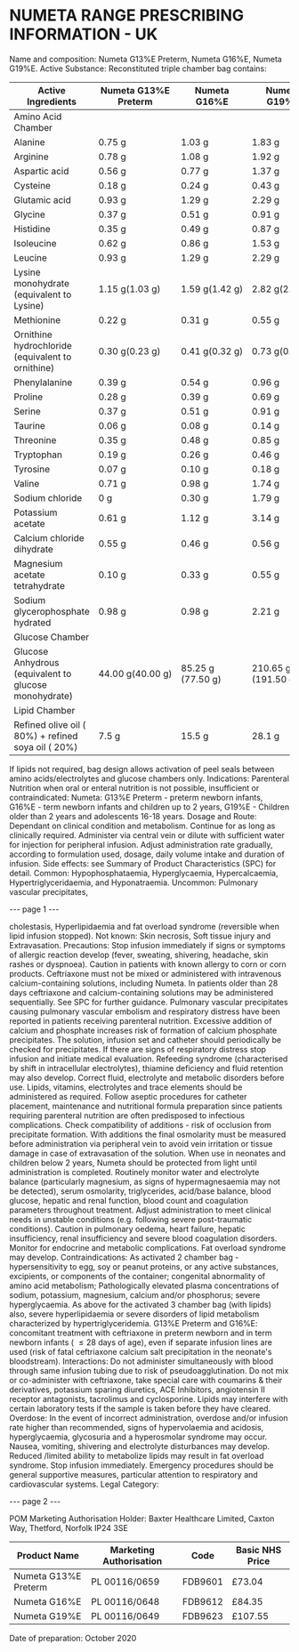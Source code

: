 # NUMETA RANGE PRESCRIBING INFORMATION - UK

Name and composition: Numeta G13\%E Preterm, Numeta G16\%E, Numeta G19\%E. Active Substance: Reconstituted triple chamber bag contains:

|  Active Ingredients | Numeta G13\%E Preterm | Numeta G16\%E | Numeta G19\%E  |
| --- | --- | --- | --- |
|  Amino Acid Chamber |  |  |   |
|  Alanine | 0.75 g | 1.03 g | 1.83 g  |
|  Arginine | 0.78 g | 1.08 g | 1.92 g  |
|  Aspartic acid | 0.56 g | 0.77 g | 1.37 g  |
|  Cysteine | 0.18 g | 0.24 g | 0.43 g  |
|  Glutamic acid | 0.93 g | 1.29 g | 2.29 g  |
|  Glycine | 0.37 g | 0.51 g | 0.91 g  |
|  Histidine | 0.35 g | 0.49 g | 0.87 g  |
|  Isoleucine | 0.62 g | 0.86 g | 1.53 g  |
|  Leucine | 0.93 g | 1.29 g | 2.29 g  |
|  Lysine monohydrate (equivalent to Lysine) | $1.15 \mathrm{~g}(1.03 \mathrm{~g})$ | $1.59 \mathrm{~g}(1.42 \mathrm{~g})$ | $2.82 \mathrm{~g}(2.51 \mathrm{~g})$  |
|  Methionine | 0.22 g | 0.31 g | 0.55 g  |
|  Ornithine hydrochloride (equivalent to ornithine) | $0.30 \mathrm{~g}(0.23 \mathrm{~g})$ | $0.41 \mathrm{~g}(0.32 \mathrm{~g})$ | $0.73 \mathrm{~g}(0.57 \mathrm{~g})$  |
|  Phenylalanine | 0.39 g | 0.54 g | 0.96 g  |
|  Proline | 0.28 g | 0.39 g | 0.69 g  |
|  Serine | 0.37 g | 0.51 g | 0.91 g  |
|  Taurine | 0.06 g | 0.08 g | 0.14 g  |
|  Threonine | 0.35 g | 0.48 g | 0.85 g  |
|  Tryptophan | 0.19 g | 0.26 g | 0.46 g  |
|  Tyrosine | 0.07 g | 0.10 g | 0.18 g  |
|  Valine | 0.71 g | 0.98 g | 1.74 g  |
|  Sodium chloride | 0 g | 0.30 g | 1.79 g  |
|  Potassium acetate | 0.61 g | 1.12 g | 3.14 g  |
|  Calcium chloride dihydrate | 0.55 g | 0.46 g | 0.56 g  |
|  Magnesium acetate tetrahydrate | 0.10 g | 0.33 g | 0.55 g  |
|  Sodium glycerophosphate hydrated | 0.98 g | 0.98 g | 2.21 g  |
|  Glucose Chamber |  |  |   |
|  Glucose Anhydrous (equivalent to glucose monohydrate) | $44.00 \mathrm{~g}(40.00 \mathrm{~g})$ | $85.25 \mathrm{~g}$ $(77.50 \mathrm{~g})$ | $210.65 \mathrm{~g}$ $(191.50 \mathrm{~g})$  |
|  Lipid Chamber |  |  |   |
|  Refined olive oil ( 80\%) + refined soya oil ( 20\%) | 7.5 g | 15.5 g | 28.1 g  |

If lipids not required, bag design allows activation of peel seals between amino acids/electrolytes and glucose chambers only. Indications: Parenteral Nutrition when oral or enteral nutrition is not possible, insufficient or contraindicated: Numeta: G13\%E Preterm - preterm newborn infants, G16\%E - term newborn infants and children up to 2 years, G19\%E - Children older than 2 years and adolescents 16-18 years. Dosage and Route: Dependant on clinical condition and metabolism. Continue for as long as clinically required. Administer via central vein or dilute with sufficient water for injection for peripheral infusion. Adjust administration rate gradually, according to formulation used, dosage, daily volume intake and duration of infusion. Side effects: see Summary of Product Characteristics (SPC) for detail. Common: Hypophosphataemia, Hyperglycaemia, Hypercalcaemia, Hypertriglyceridaemia, and Hyponatraemia. Uncommon: Pulmonary vascular precipitates,

--- page 1 ---

cholestasis, Hyperlipidaemia and fat overload syndrome (reversible when lipid infusion stopped). Not known: Skin necrosis, Soft tissue injury and Extravasation. Precautions: Stop infusion immediately if signs or symptoms of allergic reaction develop (fever, sweating, shivering, headache, skin rashes or dyspnoea). Caution in patients with known allergy to corn or corn products. Ceftriaxone must not be mixed or administered with intravenous calcium-containing solutions, including Numeta. In patients older than 28 days ceftriaxone and calcium-containing solutions may be administered sequentially. See SPC for further guidance. Pulmonary vascular precipitates causing pulmonary vascular embolism and respiratory distress have been reported in patients receiving parenteral nutrition. Excessive addition of calcium and phosphate increases risk of formation of calcium phosphate precipitates. The solution, infusion set and catheter should periodically be checked for precipitates. If there are signs of respiratory distress stop infusion and initiate medical evaluation. Refeeding syndrome (characterised by shift in intracellular electrolytes), thiamine deficiency and fluid retention may also develop. Correct fluid, electrolyte and metabolic disorders before use. Lipids, vitamins, electrolytes and trace elements should be administered as required. Follow aseptic procedures for catheter placement, maintenance and nutritional formula preparation since patients requiring parenteral nutrition are often predisposed to infectious complications. Check compatibility of additions - risk of occlusion from precipitate formation. With additions the final osmolarity must be measured before administration via peripheral vein to avoid vein irritation or tissue damage in case of extravasation of the solution. When use in neonates and children below 2 years, Numeta should be protected from light until administration is completed. Routinely monitor water and electrolyte balance (particularly magnesium, as signs of hypermagnesaemia may not be detected), serum osmolarity, triglycerides, acid/base balance, blood glucose, hepatic and renal function, blood count and coagulation parameters throughout treatment. Adjust administration to meet clinical needs in unstable conditions (e.g. following severe post-traumatic conditions). Caution in pulmonary oedema, heart failure, hepatic insufficiency, renal insufficiency and severe blood coagulation disorders. Monitor for endocrine and metabolic complications. Fat overload syndrome may develop. Contraindications: As activated 2 chamber bag - hypersensitivity to egg, soy or peanut proteins, or any active substances, excipients, or components of the container; congenital abnormality of amino acid metabolism; Pathologically elevated plasma concentrations of sodium, potassium, magnesium, calcium and/or phosphorus; severe hyperglycaemia. As above for the activated 3 chamber bag (with lipids) also, severe hyperlipidaemia or severe disorders of lipid metabolism characterized by hypertriglyceridemia. G13\%E Preterm and G16\%E: concomitant treatment with ceftriaxone in preterm newborn and in term newborn infants ( $\leq 28$ days of age), even if separate infusion lines are used (risk of fatal ceftriaxone calcium salt precipitation in the neonate's bloodstream). Interactions: Do not administer simultaneously with blood through same infusion tubing due to risk of pseudoagglutination. Do not mix or co-administer with ceftriaxone, take special care with coumarins \& their derivatives, potassium sparing diuretics, ACE Inhibitors, angiotensin II receptor antagonists, tacrolimus and cyclosporine. Lipids may interfere with certain laboratory tests if the sample is taken before they have cleared. Overdose: In the event of incorrect administration, overdose and/or infusion rate higher than recommended, signs of hypervolaemia and acidosis, hyperglycaemia, glycosuria and a hyperosmolar syndrome may occur. Nausea, vomiting, shivering and electrolyte disturbances may develop. Reduced /limited ability to metabolize lipids may result in fat overload syndrome. Stop infusion immediately. Emergency procedures should be general supportive measures, particular attention to respiratory and cardiovascular systems. Legal Category:

--- page 2 ---

POM Marketing Authorisation Holder: Baxter Healthcare Limited, Caxton Way, Thetford, Norfolk IP24 3SE

|  Product Name | Marketing Authorisation | Code | Basic NHS Price  |
| --- | --- | --- | --- |
|  Numeta G13\%E Preterm | PL 00116/0659 | FDB9601 | $£ 73.04$  |
|  Numeta G16\%E | PL 00116/0648 | FDB9612 | $£ 84.35$  |
|  Numeta G19\%E | PL 00116/0649 | FDB9623 | $£ 107.55$  |

Date of preparation: October 2020